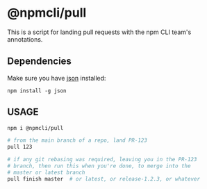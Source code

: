 # @npmcli/pull

This is a script for landing pull requests with the npm CLI team's
annotations.

## Dependencies

Make sure you have [json](https://www.npmjs.com/package/json) installed:
```
npm install -g json
```

## USAGE

```bash
npm i @npmcli/pull

# from the main branch of a repo, land PR-123
pull 123

# if any git rebasing was required, leaving you in the PR-123
# branch, then run this when you're done, to merge into the
# master or latest branch
pull finish master  # or latest, or release-1.2.3, or whatever
```
